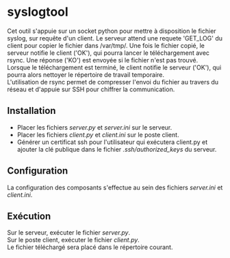 # syslogtool
Cet outil s'appuie sur un socket python pour mettre à disposition le fichier syslog, sur requête d'un client.
Le serveur attend une requete 'GET_LOG' du client pour copier le fichier dans /var/tmp/. Une fois le fichier copié, le serveur notifie le client ('OK'), qui pourra lancer le téléchargement avec rsync. Une réponse ('KO') est envoyée si le fichier n'est pas trouvé.<br/> 
Lorsque le téléchargement est terminé, le client notifie le serveur ('OK'), qui pourra alors nettoyer le répertoire de travail temporaire.<br/>
L'utilisation de rsync permet de compresser l'envoi du fichier au travers du réseau et d'appuie sur SSH pour chiffrer la communication.

## Installation
- Placer les fichiers *server.py* et *server.ini* sur le serveur.<br/>
- Placer les fichiers *client.py* et *client.ini* sur le poste client.<br/>
- Générer un certificat ssh pour l'utilisateur qui exécutera client.py et ajouter la clé publique dans le fichier *.ssh/authorized_keys* du serveur.<br/>

## Configuration
La configuration des composants s'effectue au sein des fichiers *server.ini* et *client.ini*.

## Exécution
Sur le serveur, exécuter le fichier *server.py*.<br/>
Sur le poste client, exécuter le fichier *client.py*.<br/>
Le fichier téléchargé sera placé dans le répertoire courant.
